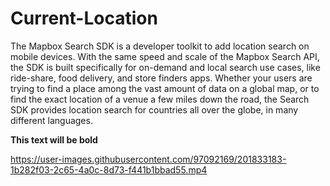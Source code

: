# Current-Location
The Mapbox Search SDK is a developer toolkit to add location search on mobile devices. With the same speed and scale of the Mapbox Search API, the SDK is built specifically for on-demand and local search use cases, like ride-share, food delivery, and store finders apps. Whether your users are trying to find a place among the vast amount of data on a global map, or to find the exact location of a venue a few miles down the road, the Search SDK provides location search for countries all over the globe, in many different languages.

**This text will be bold**



https://user-images.githubusercontent.com/97092169/201833183-1b282f03-2c65-4a0c-8d73-f441b1bbad55.mp4

